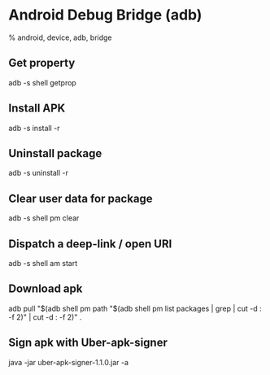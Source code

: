 # Android Debug Bridge (adb)

% android, device, adb, bridge

## Get property
adb -s <device> shell getprop <property>

## Install APK
adb -s <device> install -r <path>

## Uninstall package
adb -s <device> uninstall -r <package>

## Clear user data for package
adb -s <device> shell pm clear <package>

## Dispatch a deep-link / open URI
adb -s <device> shell am start <uri>

## Download apk
adb pull "$(adb shell pm path "$(adb shell pm list packages | grep <package> | cut -d : -f 2)" | cut -d : -f 2)" .

## Sign apk with Uber-apk-signer
java -jar uber-apk-signer-1.1.0.jar -a <app>